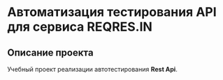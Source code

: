 # Автоматизация тестирования API для сервиса REQRES.IN
## Описание проекта
Учебный проект реализации автотестирования **Rest Api**.
